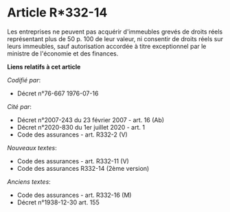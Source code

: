 # Article R*332-14

Les entreprises ne peuvent pas acquérir d'immeubles grevés de droits réels représentant plus de 50 p. 100 de leur valeur, ni
consentir de droits réels sur leurs immeubles, sauf autorisation accordée à titre exceptionnel par le ministre de l'économie
et des finances.

**Liens relatifs à cet article**

_Codifié par_:

  - Décret n°76-667 1976-07-16

_Cité par_:

  - Décret  n°2007-243 du 23 février 2007 - art. 16 (Ab)
  - Décret n°2020-830 du 1er juillet 2020 - art. 1
  - Code des assurances - art. R332-2 (V)

_Nouveaux textes_:

  - Code des assurances - art. R332-11 (V)
  - Code des assurances R332-14 (2ème version)

_Anciens textes_:

  - Code des assurances - art. R332-16 (M)
  - Décret n°1938-12-30 art. 155
